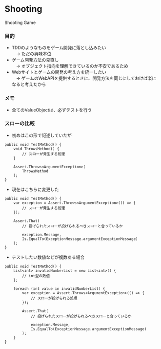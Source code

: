 # Shooting
Shooting Game

### 目的
 * TDDのようなものをゲーム開発に落とし込みたい<br>
 　-> ただの興味本位
 * ゲーム開発方法の見直し<br>
 　-> オブジェクト指向を理解できているのか不安であるため
 * Webサイトとゲームの開発の考え方を統一したい<br>
 　-> ゲームのWebAPIを提供するときに、開発方法を同じにしておけば楽になると考えたから

### メモ
 * 全てのValueObjectは、必ずテストを行う

### スローの比較

* 初めはこの形で記述していたが
```
public void TestMethod() {
    void ThrowsMethod() {
        // スローが発生する処理
    }

    Assert.Throws<ArgumentException>(
        ThrowsMethod
    );
}
```

* 現在はこちらに変更した
```
public void TestMethod() {
    var exception = Assert.Throws<ArgumentException>(() => {
        // スローが発生する処理
    });

    Assert.That(
        // 投げられたスローが投げられるべきスローと合っているか

        exception.Message,
        Is.EqualTo(ExceptionMessage.argumentExceptionMessage)
    );
}
```

* テストしたい数値などが複数ある場合
```
public void TestMethod() {
    List<int> invalidNumberList = new List<int>() {
        // int型の数値
    };

    foreach (int value in invalidNumberList) {
        var exception = Assert.Throws<ArgumentException>(() => {
            // スローが投げられる処理
        });

        Assert.That(
            // 投げられたスローが投げられるべきスローと合っているか

            exception.Message,
            Is.EqualTo(ExceptionMessage.argumentExceptionMessage)
        );
    }
}
```